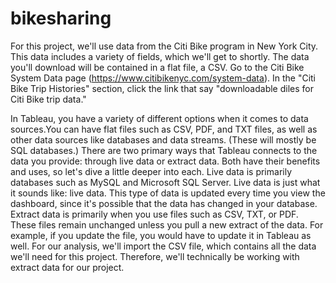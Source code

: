 # bikesharing

For this project, we'll use data from the Citi Bike program in New York City. This data includes a variety of fields, which we'll get to shortly. The data you'll download will be contained in a flat file, a CSV. Go to the Citi Bike System Data page (https://www.citibikenyc.com/system-data). In the "Citi Bike Trip Histories" section, click the link that say "downloadable diles for Citi Bike trip data."

In Tableau, you have a variety of different options when it comes to data sources.You can have flat files such as CSV, PDF, and TXT files, as well as other data sources like databases and data streams. (These will mostly be SQL databases.)
There are two primary ways that Tableau connects to the data you provide: through live data or extract data. Both have their benefits and uses, so let's dive a little deeper into each.
Live data is primarily databases such as MySQL and Microsoft SQL Server. Live data is just what it sounds like: live data. This type of data is updated every time you view the dashboard, since it's possible that the data has changed in your database.
Extract data is primarily when you use files such as CSV, TXT, or PDF. These files remain unchanged unless you pull a new extract of the data. For example, if you update the file, you would have to update it in Tableau as well.
For our analysis, we'll import the CSV file, which contains all the data we'll need for this project. Therefore, we'll technically be working with extract data for our project.

